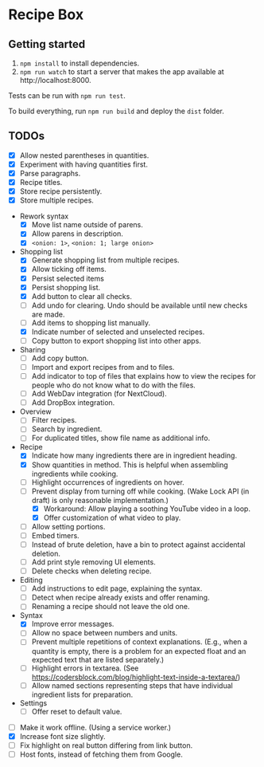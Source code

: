 # Recipe Box

## Getting started
1. `npm install` to install dependencies.
2. `npm run watch` to start a server that makes the app available at http://localhost:8000.

Tests can be run with `npm run test`.

To build everything, run `npm run build` and deploy the `dist` folder.

## TODOs
- [x] Allow nested parentheses in quantities.
- [x] Experiment with having quantities first.
- [x] Parse paragraphs.
- [x] Recipe titles.
- [x] Store recipe persistently.
- [x] Store multiple recipes.
- Rework syntax
  - [x] Move list name outside of parens.
  - [x] Allow parens in description.
  - [x] `<onion: 1>`, `<onion: 1; large onion>`
- Shopping list
  - [x] Generate shopping list from multiple recipes.
  - [x] Allow ticking off items.
  - [x] Persist selected items
  - [x] Persist shopping list.
  - [x] Add button to clear all checks.
  - [ ] Add undo for clearing. Undo should be available until new checks are made.
  - [ ] Add items to shopping list manually.
  - [x] Indicate number of selected and unselected recipes.
  - [ ] Copy button to export shopping list into other apps.
- Sharing
  - [ ] Add copy button.
  - [ ] Import and export recipes from and to files.
  - [ ] Add indicator to top of files that explains how to view the recipes for people who do not know what to do with the files.
  - [ ] Add WebDav integration (for NextCloud).
  - [ ] Add DropBox integration.
- Overview
  - [ ] Filter recipes.
  - [ ] Search by ingredient.
  - [ ] For duplicated titles, show file name as additional info.
- Recipe
  - [x] Indicate how many ingredients there are in ingredient heading.
  - [x] Show quantities in method. This is helpful when assembling ingredients while cooking.
  - [ ] Highlight occurrences of ingredients on hover.
  - [ ] Prevent display from turning off while cooking. (Wake Lock API (in draft) is only reasonable implementation.)
    - [x] Workaround: Allow playing a soothing YouTube video in a loop.
    - [x] Offer customization of what video to play.
  - [ ] Allow setting portions.
  - [ ] Embed timers.
  - [ ] Instead of brute deletion, have a bin to protect against accidental deletion.
  - [ ] Add print style removing UI elements.
  - [ ] Delete checks when deleting recipe.
- Editing
  - [ ] Add instructions to edit page, explaining the syntax.
  - [ ] Detect when recipe already exists and offer renaming.
  - [ ] Renaming a recipe should not leave the old one.
- Syntax
  - [x] Improve error messages.
  - [ ] Allow no space between numbers and units.
  - [ ] Prevent multiple repetitions of context explanations. (E.g., when a quantity is empty, there is a problem for an expected float and an expected text that are listed separately.)
  - [ ] Highlight errors in textarea. (See https://codersblock.com/blog/highlight-text-inside-a-textarea/)
  - [ ] Allow named sections representing steps that have individual ingredient lists for preparation.
- Settings
  - [ ] Offer reset to default value.
- [ ] Make it work offline. (Using a service worker.)
- [x] Increase font size slightly.
- [ ] Fix highlight on real button differing from link button.
- [ ] Host fonts, instead of fetching them from Google.